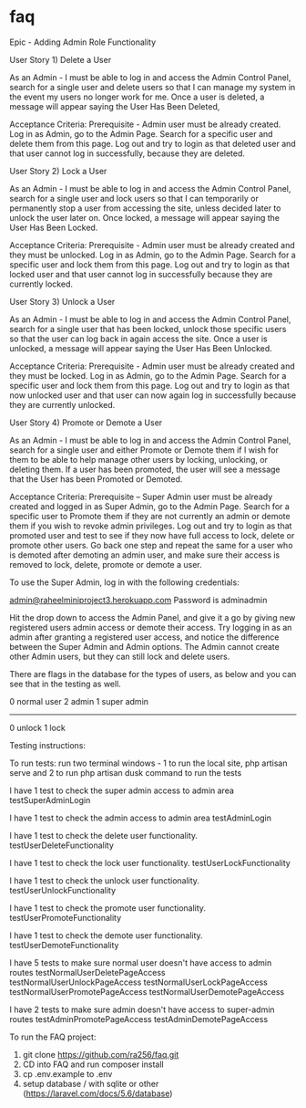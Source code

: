 # faq

Epic - Adding Admin Role Functionality

User Story 1) Delete a User

As an Admin - I must be able to log in and access the Admin Control Panel, search for a single user and delete users so that I can manage my system in the event my users no longer work for me. Once a user is deleted, a message will appear saying the User Has Been Deleted, 

Acceptance Criteria: Prerequisite - Admin user must be already created. Log in as Admin, go to the Admin Page. Search for a specific user and delete them from this page. Log out and try to login as that deleted user and that user cannot log in successfully, because they are deleted.

User Story 2) Lock a User

As an Admin - I must be able to log in and access the Admin Control Panel, search for a single user and lock users so that I can temporarily or permanently stop a user from accessing the site, unless decided later to unlock the user later on. Once locked, a message will appear saying the User Has Been Locked.

Acceptance Criteria: Prerequisite - Admin user must be already created and they must be unlocked. Log in as Admin, go to the Admin Page. Search for a specific user and lock them from this page. Log out and try to login as that locked user and that user cannot log in successfully because they are currently locked.

User Story 3) Unlock a User

As an Admin - I must be able to log in and access the Admin Control Panel, search for a single user that has been locked, unlock those specific users so that the user can log back in again access the site. Once a user is unlocked, a message will appear saying the User Has Been Unlocked.

Acceptance Criteria: Prerequisite - Admin user must be already created and they must be locked. Log in as Admin, go to the Admin Page. Search for a specific user and lock them from this page. Log out and try to login as that now unlocked user and that user can now again log in successfully because they are currently unlocked.

User Story 4) Promote or Demote a User

As an Admin - I must be able to log in and access the Admin Control Panel, search for a single user and either Promote or Demote them if I wish for them to be able to help manage other users by locking, unlocking, or deleting them. If a user has been promoted, the user will see a message that the User has been Promoted or Demoted.

Acceptance Criteria: Prerequisite – Super Admin user must be already created and logged in as Super Admin, go to the Admin Page. Search for a specific user to Promote them if they are not currently an admin or demote them if you wish to revoke admin privileges. Log out and try to login as that promoted user and test to see if they now have full access to lock, delete or promote other users. Go back one step and repeat the same for a user who is demoted after demoting an admin user, and make sure their access is removed to lock, delete, promote or demote a user.

To use the Super Admin, log in with the following credentials:

admin@raheelminiproject3.herokuapp.com
Password is adminadmin

Hit the drop down to access the Admin Panel, and give it a go by giving new registered users admin access or demote their access. Try logging in as an admin after granting a registered user access, and notice the difference between the Super Admin and Admin options. The Admin cannot create other Admin users, but they can still lock and delete users.

There are flags in the database for the types of users, as below and you can see that in the testing as well.

0 normal user
2 admin
1 super admin
___________
0 unlock
1 lock

Testing instructions:

To run tests: run two terminal windows - 1 to run the local site, php artisan serve and 2 to run php artisan dusk command to run the tests

I have 1 test to check the super admin access to admin area
testSuperAdminLogin

I have 1 test to check the admin access to admin area
testAdminLogin

I have 1 test to check the delete user functionality.
testUserDeleteFunctionality

I have 1 test to check the lock user functionality.
testUserLockFunctionality

I have 1 test to check the unlock user functionality.
testUserUnlockFunctionality

I have 1 test to check the promote user functionality.
testUserPromoteFunctionality

I have 1 test to check the demote user functionality.
testUserDemoteFunctionality

I have 5 tests to make sure normal user doesn't have access to admin routes
testNormalUserDeletePageAccess
testNormalUserUnlockPageAccess
testNormalUserLockPageAccess
testNormalUserPromotePageAccess
testNormalUserDemotePageAccess

I have 2 tests to make sure admin doesn't have access to super-admin routes
testAdminPromotePageAccess
testAdminDemotePageAccess

To run the FAQ project:

1. git clone https://github.com/ra256/faq.git
2. CD into FAQ and run composer install
3. cp .env.example to .env
4. setup database / with sqlite or other (https://laravel.com/docs/5.6/database)